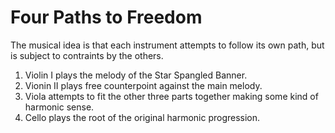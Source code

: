 # Four Paths to Freedom

The musical idea is that each instrument attempts to follow its own
path, but is subject to contraints by the others.

1. Violin I plays the melody of the Star Spangled Banner.
2. Vionin II plays free counterpoint against the main melody.
3. Viola attempts to fit the other three parts together making some
   kind of harmonic sense.
4. Cello plays the root of the original harmonic progression.